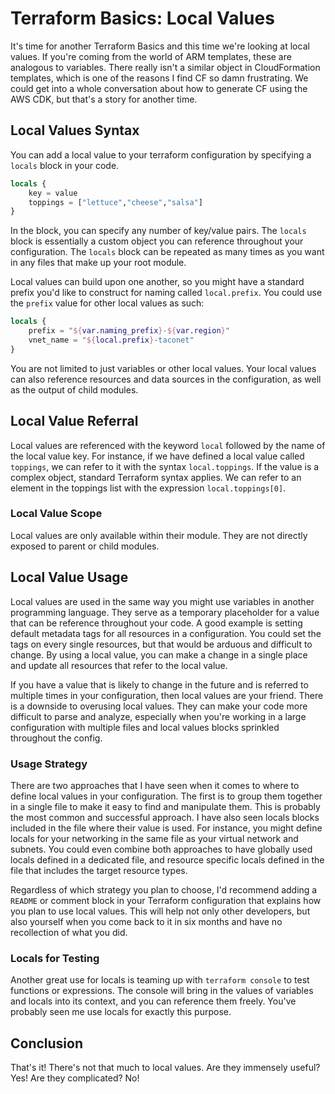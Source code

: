 # Terraform Basics: Local Values

It's time for another Terraform Basics and this time we're looking at local values. If you're coming from the world of ARM templates, these are analogous to variables. There really isn't a similar object in CloudFormation templates, which is one of the reasons I find CF so damn frustrating. We could get into a whole conversation about how to generate CF using the AWS CDK, but that's a story for another time.

## Local Values Syntax

You can add a local value to your terraform configuration by specifying a `locals` block in your code.

```terraform
locals {
    key = value
    toppings = ["lettuce","cheese","salsa"]
}
```

In the block, you can specify any number of key/value pairs. The `locals` block is essentially a custom object you can reference throughout your configuration. The `locals` block can be repeated as many times as you want in any files that make up your root module. 

Local values can build upon one another, so you might have a standard prefix you'd like to construct for naming called `local.prefix`. You could use the `prefix` value for other local values as such:

```terraform
locals {
    prefix = "${var.naming_prefix}-${var.region}"
    vnet_name = "${local.prefix}-taconet"
}
```

You are not limited to just variables or other local values. Your local values can also reference resources and data sources in the configuration, as well as the output of child modules.


## Local Value Referral

Local values are referenced with the keyword `local` followed by the name of the local value key. For instance, if we have defined a local value called `toppings`, we can refer to it with the syntax `local.toppings`. If the value is a complex object, standard Terraform syntax applies. We can refer to an element in the toppings list with the expression `local.toppings[0]`. 

### Local Value Scope

Local values are only available within their module. They are not directly exposed to parent or child modules.

## Local Value Usage

Local values are used in the same way you might use variables in another programming language. They serve as a temporary placeholder for a value that can be reference throughout your code. A good example is setting default metadata tags for all resources in a configuration. You could set the tags on every single resources, but that would be arduous and difficult to change. By using a local value, you can make a change in a single place and update all resources that refer to the local value.

If you have a value that is likely to change in the future and is referred to multiple times in your configuration, then local values are your friend. There is a downside to overusing local values. They can make your code more difficult to parse and analyze, especially when you're working in a large configuration with multiple files and local values blocks sprinkled throughout the config.

### Usage Strategy

There are two approaches that I have seen when it comes to where to define local values in your configuration. The first is to group them together in a single file to make it easy to find and manipulate them. This is probably the most common and successful approach. I have also seen locals blocks included in the file where their value is used. For instance, you might define locals for your networking in the same file as your virtual network and subnets. You could even combine both approaches to have globally used locals defined in a dedicated file, and resource specific locals defined in the file that includes the target resource types.

Regardless of which strategy you plan to choose, I'd recommend adding a `README` or comment block in your Terraform configuration that explains how you plan to use local values. This will help not only other developers, but also yourself when you come back to it in six months and have no recollection of what you did.

### Locals for Testing

Another great use for locals is teaming up with `terraform console` to test functions or expressions. The console will bring in the values of variables and locals into its context, and you can reference them freely. You've probably seen me use locals for exactly this purpose.

## Conclusion

That's it! There's not that much to local values. Are they immensely useful? Yes! Are they complicated? No!